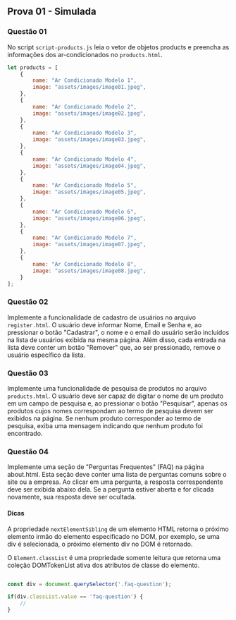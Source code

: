 ## Prova 01 - Simulada

### Questão 01

No script `script-products.js` leia o vetor de objetos products e preencha as informações dos ar-condicionados no `products.html`.

```javascript
let products = [
    {
        name: "Ar Condicionado Modelo 1",
        image: "assets/images/image01.jpeg",
    },
    {
        name: "Ar Condicionado Modelo 2",
        image: "assets/images/image02.jpeg",
    },
    {
        name: "Ar Condicionado Modelo 3",
        image: "assets/images/image03.jpeg",
    },
    {
        name: "Ar Condicionado Modelo 4",
        image: "assets/images/image04.jpeg",
    },
    {
        name: "Ar Condicionado Modelo 5",
        image: "assets/images/image05.jpeg",
    },
    {
        name: "Ar Condicionado Modelo 6",
        image: "assets/images/image06.jpeg",
    },
    {
        name: "Ar Condicionado Modelo 7",
        image: "assets/images/image07.jpeg",
    },
    {
        name: "Ar Condicionado Modelo 8",
        image: "assets/images/image08.jpeg",
    }
];
```

### Questão 02

Implemente a funcionalidade de cadastro de usuários no arquivo `register.html`. O usuário deve informar Nome, Email e Senha e, ao pressionar o botão "Cadastrar", o nome e o email do usuário serão incluídos na lista de usuários exibida na mesma página. Além disso, cada entrada na lista deve conter um botão "Remover" que, ao ser pressionado, remove o usuário específico da lista.

### Questão 03

Implemente uma funcionalidade de pesquisa de produtos no arquivo `products.html`. O usuário deve ser capaz de digitar o nome de um produto em um campo de pesquisa e, ao pressionar o botão "Pesquisar", apenas os produtos cujos nomes correspondam ao termo de pesquisa devem ser exibidos na página. Se nenhum produto corresponder ao termo de pesquisa, exiba uma mensagem indicando que nenhum produto foi encontrado.

### Questão 04

Implemente uma seção de "Perguntas Frequentes" (FAQ) na página about.html. Esta seção deve conter uma lista de perguntas comuns sobre o site ou a empresa. Ao clicar em uma pergunta, a resposta correspondente deve ser exibida abaixo dela. Se a pergunta estiver aberta e for clicada novamente, sua resposta deve ser ocultada.

#### Dicas

A propriedade `nextElementSibling` de um elemento HTML retorna o próximo elemento irmão do elemento especificado no DOM, por exemplo, se uma div é selecionada, o próximo elemento div no DOM é retornado.

O `Element.classList` é uma propriedade somente leitura que retorna uma coleção DOMTokenList ativa dos atributos de classe do elemento.

```javascript

const div = document.querySelector('.faq-question');

if(div.classList.value == 'faq-question') {
    // 
}

```